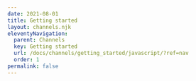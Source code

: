```yaml
---
date: 2021-08-01
title: Getting started
layout: channels.njk
eleventyNavigation:
  parent: Channels
  key: Getting started
  url: /docs/channels/getting_started/javascript/?ref=nav
  order: 1
permalink: false
---
```

